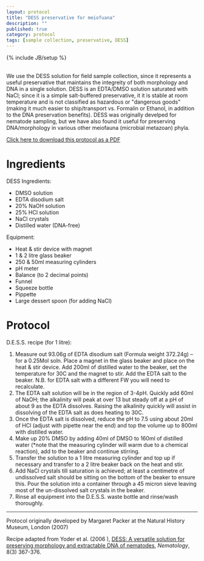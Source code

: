 ```yaml
---
layout: protocol
title: "DESS preservative for meiofuana"
description: ""
published: true
category: protocol
tags: [sample collection, preservative, DESS]
---
```

{% include JB/setup %}

<br>
We use the DESS solution for field sample collection, since it represents a useful preservative that maintains the integreity of both morphology and DNA in a single solution. DESS is an EDTA/DMSO solution saturated with NaCl; since it is a simple salt-buffered preservative, it it is stable at room temperature and is not classified as hazardous or "dangerous goods" (making it much easier to ship/transport vs. Formalin or Ethanol, in addition to the DNA preservation benefits). DESS was originally develped for nematode sampling, but we have also found it useful for preserving DNA/morphology in various other meiofauna (microbial metazoan) phyla.

[Click here to download this protocol as a PDF]

# Ingredients
DESS Ingredients:

* DMSO solution* EDTA disodium salt* 20% NaOH solution* 25% HCl solution* NaCl crystals* Distilled water (DNA-free)
Equipment:
* Heat & stir device with magnet* 1 & 2 litre glass beaker* 250 & 50ml measuring cylinders* pH meter* Balance (to 2 decimal points)* Funnel* Squeeze bottle* Pippette* Large dessert spoon (for adding NaCl)

# Protocol

D.E.S.S. recipe (for 1 litre):
1. Measure out 93.06g of EDTA disodium salt (Formula weight 372.24g) – for a 0.25Mol soln. Place a magnet in the glass beaker and place on the heat & stir device. Add 200ml of distilled water to the beaker, set the temperature for 30C and the magnet to stir. Add the EDTA salt to the beaker. N.B. for EDTA salt with a different FW you will need to recalculate.1. The EDTA salt solution will be in the region of 3-4pH. Quickly add 60ml of NaOH; the alkalinity will peak at over 13 but steady off at a pH of about 9 as the EDTA dissolves. Raising the alkalinity quickly will assist in dissolving of the EDTA salt as does heating to 30C. 1. Once the EDTA salt is dissolved, reduce the pH to 7.5 using about 20ml of HCl (adjust with pipette near the end) and top the volume up to 800ml with distilled water. 1. Make up 20% DMSO by adding 40ml of DMSO to 160ml of distilled water (*note that the measuring cylinder will warm due to a chemical reaction), add to the beaker and continue stirring.1. Transfer the solution to a 1 litre measuring cylinder and top up if necessary and transfer to a 2 litre beaker back on the heat and stir.1. Add NaCl crystals till saturation is achieved; at least a centimetre of undissolved salt should be sitting on the bottom of the beaker to ensure this. Pour the solution into a container through a 45 micron sieve leaving most of the un-dissolved salt crystals in the beaker.1. Rinse all equipment into the D.E.S.S. waste bottle and rinse/wash thoroughly.

---

Protocol originally developed by Margaret Packer at the Natural History Museum, London (2007)

Recipe adapted from Yoder et al. (2006	), [DESS: A versatile solution for preserving morphology and extractable DNA of nematodes], _Nematology_, 8(3) 367-376.


[DESS: A versatile solution for preserving morphology and extractable DNA of nematodes]: http://booksandjournals.brillonline.com/content/journals/10.1163/156854106778493448

[Click here to download this protocol as a PDF]: /assets/pdfs/607-SOW-DESS-recipe.pdf
